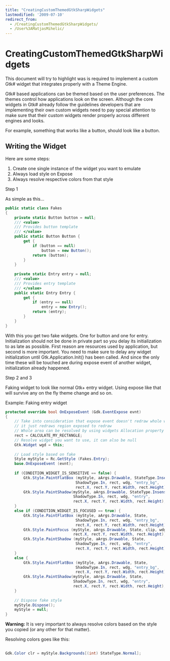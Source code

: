 ```yaml
---
title: "CreatingCustomThemedGtkSharpWidgets"
lastmodified: '2009-07-10'
redirect_from:
  - /CreatingCustomThemedGtkSharpWidgets/
  - /User%3AMatjasMihelic/
---
```


CreatingCustomThemedGtkSharpWidgets
===================================

This document will try to highlight was is required to implement a custom Gtk# widget that integrates properly with a Theme Engine.

Gtk# based applications can be themed based on the user preferences. The themes control how applications look on the screen. Although the core widgets in Gtk# already follow the guidelines developers that are implementing their own custom widgets need to pay special attention to make sure that their custom widgets render properly across different engines and looks.

For example, something that works like a button, should look like a button.

Writing the Widget
------------------

Here are some steps:

1.  Create one single instance of the widget you want to emulate
2.  Always load style on Expose
3.  Always resolve respective colors from that style

Step 1

As simple as this...

``` csharp
public static class Fakes
{
    private static Button button = null;
    /// <value>
    /// Provides button template
    /// </value>
    public static Button Button {
        get {
            if (button == null)
                button = new Button();
            return (button);
        }
    }
 
    private static Entry entry = null;
    /// <value>
    /// Provides entry template
    /// </value>
    public static Entry Entry {
        get {
            if (entry == null)
                entry = new Entry();
            return (entry);
        }
    }
}
```

With this you get two fake widgets. One for button and one for entry. Initialization should not be done in private part so you delay its initialization to as late as possible. First reason are resources used by application, but second is more important. You need to make sure to delay any widget initialization until Gtk.Application.Init() has been called. And since the only time these will be touched are during expose event of another widget, initialization already happened.

Step 2 and 3

Faking widget to look like normal Gtk+ entry widget. Using expose like that will survive any on the fly theme change and so on.

Example: Faking entry widget

``` csharp
protected override bool OnExposeEvent (Gdk.EventExpose evnt)
{
    // Take into consideration that expose event doesn't redraw whole widget
    // it just redraws region exposed to redraw
    // Whole area can be resolved by using widgets Allocation property
    rect = CALCULATE_MY_RECTANGLE;
    // Resolve widget you want to use, it can also be null
    Gtk.Widget wgd = this;
 
    // Load style based on fake
    Style myStyle = Rc.GetStyle (Fakes.Entry);
    base.OnExposeEvent (evnt);
 
    if (CONDITION_WIDGET_IS_SENSITIVE == false) {
        Gtk.Style.PaintFlatBox (myStyle, aArgs.Drawable, StateType.Insensitive,
                               ShadowType.In, rect, wdg, "entry_bg",
                               rect.X, rect.Y, rect.Width, rect.Height);
        Gtk.Style.PaintShadow(myStyle, aArgs.Drawable, StateType.Insensitive,
                              ShadowType.In, rect, wdg, "entry",
                              rect.X, rect.Y, rect.Width, rect.Height);
    }
    else if (CONDITION_WIDGET_IS_FOCUSED == true) {
        Gtk.Style.PaintFlatBox (myStyle, aArgs.Drawable, State,
                               ShadowType.In, rect, wdg, "entry_bg",
                               rect.X, rect.Y, rect.Width, rect.Height);
        Gtk.Style.PaintFocus (myStyle, aArgs.Drawable, State, clip, wdg, "entry",
                              rect.X, rect.Y, rect.Width, rect.Height);
        Gtk.Style.PaintShadow (myStyle, aArgs.Drawable, State,
                               ShadowType.In, rect, wdg, "entry",
                               rect.X, rect.Y, rect.Width, rect.Height);
    }
    else {
        Gtk.Style.PaintFlatBox (myStyle, aArgs.Drawable, State,
                               ShadowType.In, rect, wdg, "entry_bg",
                               rect.X, rect.Y, rect.Width, rect.Height);
        Gtk.Style.PaintShadow(myStyle, aArgs.Drawable, State,
                              ShadowType.In, rect, wdg, "entry",
                              rect.X, rect.Y, rect.Width, rect.Height);
    }
 
    // Dispose fake style
    myStyle.Dispose();
    myStyle = null;
}
```

**Warning:** It is very important to always resolve colors based on the style you copied (or any other for that matter).

Resolving colors goes like this:

``` csharp
 
Gdk.Color clr = myStyle.Backgrounds[(int) StateType.Normal];
```
